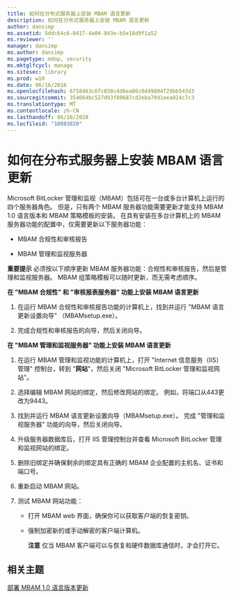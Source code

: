 ```yaml
---
title: 如何在分布式服务器上安装 MBAM 语言更新
description: 如何在分布式服务器上安装 MBAM 语言更新
author: dansimp
ms.assetid: 5ddc64c6-0417-4a04-843e-b5e18d9f1a52
ms.reviewer: ''
manager: dansimp
ms.author: dansimp
ms.pagetype: mdop, security
ms.mktglfcycl: manage
ms.sitesec: library
ms.prod: w10
ms.date: 06/16/2016
ms.openlocfilehash: 6758463c6fc038c4d6ea86c0d49804f29bb543d3
ms.sourcegitcommit: 354664bc527d93f80687cd2eba70d1eea024c7c3
ms.translationtype: MT
ms.contentlocale: zh-CN
ms.lasthandoff: 06/26/2020
ms.locfileid: "10803820"
---
```

# 如何在分布式服务器上安装 MBAM 语言更新


Microsoft BitLocker 管理和监视（MBAM）包括可在一台或多台计算机上运行的四个服务器角色。 但是，只有两个 MBAM 服务器功能需要更新才能支持 MBAM 1.0 语言版本和 MBAM 策略模板的安装。 在具有安装在多台计算机上的 MBAM 服务器功能的配置中，仅需要更新以下服务器功能：

-   MBAM 合规性和审核报告

-   MBAM 管理和监视服务器

**重要提示** 必须按以下顺序更新 MBAM 服务器功能：合规性和审核报告，然后是管理和监视服务器。 MBAM 组策略模板可以随时更新，而无需考虑顺序。

 

**在 "MBAM 合规性" 和 "审核报表服务器" 功能上安装 MBAM 语言更新**

1.  在运行 MBAM 合规性和审核报告功能的计算机上，找到并运行 "MBAM 语言更新设置向导" （MBAMsetup.exe）。

2.  完成合规性和审核报告的向导，然后关闭向导。

**在 "MBAM 管理和监视服务器" 功能上安装 MBAM 语言更新**

1.  在运行 MBAM 管理和监视功能的计算机上，打开 "Internet 信息服务（IIS）管理" 控制台，转到 "**网站**"，然后关闭 "Microsoft BitLocker 管理和监视网站"。

2.  选择编辑 MBAM 网站的绑定，然后修改网站的绑定。 例如，将端口从443更改为9443。

3.  找到并运行 MBAM 语言更新设置向导（MBAMsetup.exe）。 完成 "管理和监视服务器" 功能的向导，然后关闭向导。

4.  升级服务器数据库后，打开 IIS 管理控制台并查看 Microsoft BitLocker 管理和监视网站的绑定。

5.  删除旧绑定并确保剩余的绑定具有正确的 MBAM 企业配置的主机名、证书和端口号。

6.  重新启动 MBAM 网站。

7.  测试 MBAM 网站功能：

    -   打开 MBAM web 界面，确保你可以获取客户端的恢复密钥。

    -   强制加密新的或手动解密的客户端计算机。

        **注意** 仅当 MBAM 客户端可以与恢复和硬件数据库通信时，才会打开它。

         

## 相关主题


[部署 MBAM 1.0 语言版本更新](deploying-the-mbam-10-language-release-update.md)

 

 





